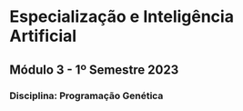 # Especialização e Inteligência Artificial
## Módulo 3 - 1º Semestre 2023
### Disciplina: Programação Genética
